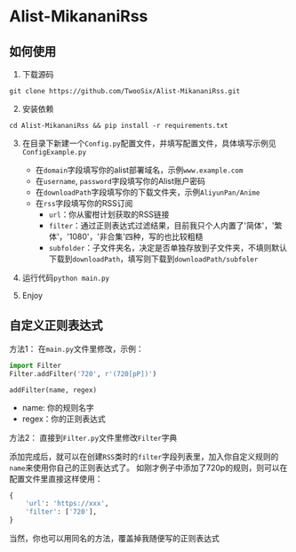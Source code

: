 # Alist-MikananiRss
## 如何使用
1. 下载源码
```shell
git clone https://github.com/TwooSix/Alist-MikananiRss.git
```
2. 安装依赖
```shell
cd Alist-MikananiRss && pip install -r requirements.txt
```
3. 在目录下新建一个`Config.py`配置文件，并填写配置文件，具体填写示例见`ConfigExample.py`
	 - 在`domain`字段填写你的alist部署域名，示例`www.example.com`
	 - 在`username`, `password`字段填写你的Alist账户密码
	 - 在`downloadPath`字段填写你的下载文件夹，示例`AliyunPan/Anime`
	 - 在`rss`字段填写你的RSS订阅
		- `url`：你从蜜柑计划获取的RSS链接
		- `filter`：通过正则表达式过滤结果，目前我只个人内置了'简体'，'繁体'，'1080'，'非合集'四种，写的也比较粗糙
		- `subfolder`：子文件夹名，决定是否单独存放到子文件夹，不填则默认下载到`downloadPath`，填写则下载到`downloadPath/subfoler`  

1. 运行代码`python main.py`
2. Enjoy
## 自定义正则表达式
方法1：
在`main.py`文件里修改，示例：
```python
import Filter
Filter.addFilter('720', r'(720[pP])')
```
`addFilter(name, regex)`
- name: 你的规则名字
- regex：你的正则表达式

方法2：
直接到`Filter.py`文件里修改`Filter`字典

添加完成后，就可以在创建`RSS`类时的`filter`字段列表里，加入你自定义规则的`name`来使用你自己的正则表达式了。
如刚才例子中添加了720p的规则，则可以在配置文件里直接这样使用：
```python
{
	'url': 'https://xxx',
	'filter': ['720'],
}
```
当然，你也可以用同名的方法，覆盖掉我随便写的正则表达式